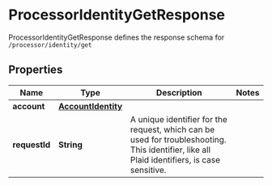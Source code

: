 

# ProcessorIdentityGetResponse

ProcessorIdentityGetResponse defines the response schema for `/processor/identity/get`

## Properties

| Name | Type | Description | Notes |
|------------ | ------------- | ------------- | -------------|
|**account** | [**AccountIdentity**](AccountIdentity.md) |  |  |
|**requestId** | **String** | A unique identifier for the request, which can be used for troubleshooting. This identifier, like all Plaid identifiers, is case sensitive. |  |



